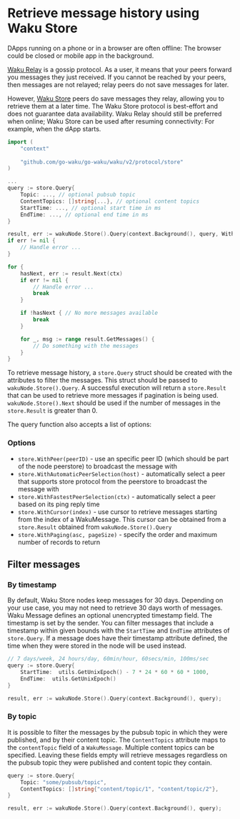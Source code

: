 Retrieve message history using Waku Store
===

DApps running on a phone or in a browser are often offline: The browser could be closed or mobile app in the background.

[Waku Relay](https://rfc.vac.dev/spec/11/) is a gossip protocol. As a user, it means that your peers forward you messages they just received. If you cannot be reached by your peers, then messages are not relayed; relay peers do not save messages for later.

However, [Waku Store](https://rfc.vac.dev/spec/13/) peers do save messages they relay, allowing you to retrieve them at a later time. The Waku Store protocol is best-effort and does not guarantee data availability. Waku Relay should still be preferred when online; Waku Store can be used after resuming connectivity: For example, when the dApp starts.


```go
import (
    "context"
    
    "github.com/go-waku/go-waku/waku/v2/protocol/store"
)

...
query := store.Query{
    Topic: ..., // optional pubsub topic
    ContentTopics: []string{...}, // optional content topics
    StartTime: ..., // optional start time in ms
    EndTime: ..., // optional end time in ms
}

result, err := wakuNode.Store().Query(context.Background(), query, WithPaging(true, 20));
if err != nil {
    // Handle error ...
}

for {
    hasNext, err := result.Next(ctx)
    if err != nil {
        // Handle error ...
        break
    }

    if !hasNext { // No more messages available
        break
    }

    for _, msg := range result.GetMessages() {
        // Do something with the messages
    }
}
```

To retrieve message history, a `store.Query` struct should be created with the attributes to filter the messages. This struct should be passed to `wakuNode.Store().Query`. A successful execution will return a `store.Result` that can be used to retrieve more messages if pagination is being used. `wakuNode.Store().Next` should be used if the number of messages in the `store.Result` is greater than 0.

The query function also accepts a list of options:

### Options
- `store.WithPeer(peerID)` - use an specific peer ID (which should be part of the node peerstore) to broadcast the message with 
- `store.WithAutomaticPeerSelection(host)` - automatically select a peer that supports store protocol from the peerstore to broadcast the message with
- `store.WithFastestPeerSelection(ctx)` - automatically select a peer based on its ping reply time
- `store.WithCursor(index)` - use cursor to retrieve messages starting from the index of a WakuMessage. This cursor can be obtained from a `store.Result` obtained from `wakuNode.Store().Query` 
- `store.WithPaging(asc, pageSize)` - specify the order and maximum number of records to return

## Filter messages

### By timestamp
By default, Waku Store nodes keep messages for 30 days. Depending on your use case, you may not need to retrieve 30 days worth of messages. Waku Message defines an optional unencrypted timestamp field. The timestamp is set by the sender. 
You can filter messages that include a timestamp within given bounds with the `StartTime` and `EndTime` attributes of `store.Query`. If a message does have their timestamp attribute defined, the time when they were stored in the node will be used instead.

```go
// 7 days/week, 24 hours/day, 60min/hour, 60secs/min, 100ms/sec
query := store.Query{
    StartTime:  utils.GetUnixEpoch() - 7 * 24 * 60 * 60 * 1000,
    EndTime:  utils.GetUnixEpoch()
}

result, err := wakuNode.Store().Query(context.Background(), query);
```

### By topic
It is possible to filter the messages by the pubsub topic in which they were published, and by their content topic. The `ContentTopics` attribute maps to the `contentTopic` field of a `WakuMessage`. Multiple content topics can be specified. Leaving these fields empty will retrieve messages regardless on the pubsub topic they were published and content topic they contain.
```go
query := store.Query{
    Topic: "some/pubsub/topic",
    ContentTopics: []string{"content/topic/1", "content/topic/2"},
}

result, err := wakuNode.Store().Query(context.Background(), query);
```